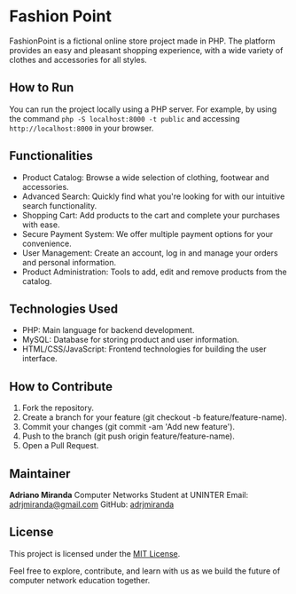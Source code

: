 # Fashion Point

FashionPoint is a fictional online store project made in PHP. The platform provides an easy and pleasant shopping experience, with a wide variety of clothes and accessories for all styles.

## How to Run

You can run the project locally using a PHP server. For example, by using the command `php -S localhost:8000 -t public` and accessing `http://localhost:8000` in your browser.

## Functionalities

- Product Catalog: Browse a wide selection of clothing, footwear and accessories.
- Advanced Search: Quickly find what you're looking for with our intuitive search functionality.
- Shopping Cart: Add products to the cart and complete your purchases with ease.
- Secure Payment System: We offer multiple payment options for your convenience.
- User Management: Create an account, log in and manage your orders and personal information.
- Product Administration: Tools to add, edit and remove products from the catalog.

## Technologies Used

- PHP: Main language for backend development.
- MySQL: Database for storing product and user information.
- HTML/CSS/JavaScript: Frontend technologies for building the user interface.

## How to Contribute

1. Fork the repository.
2. Create a branch for your feature (git checkout -b feature/feature-name).
3. Commit your changes (git commit -am 'Add new feature').
4. Push to the branch (git push origin feature/feature-name).
5. Open a Pull Request.

## Maintainer

**Adriano Miranda**
Computer Networks Student at UNINTER
Email: adrjmiranda@gmail.com
GitHub: [adrjmiranda](https://github.com/adrjmiranda)

## License

This project is licensed under the [MIT License](LICENSE).

Feel free to explore, contribute, and learn with us as we build the future of computer network education together.
